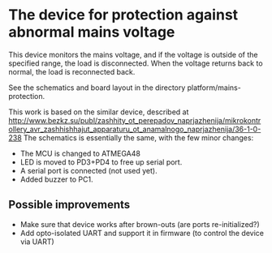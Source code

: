 The device for protection against abnormal mains voltage
================================================================================

This device monitors the mains voltage,
and if the voltage is outside of the specified range, the load is disconnected.
When the voltage returns back to normal, the load is reconnected back.

See the schematics and board layout in the directory platform/mains-protection.

This work is based on the similar device, described at
http://www.bezkz.su/publ/zashhity_ot_perepadov_naprjazhenija/mikrokontrollery_avr_zashhishhajut_apparaturu_ot_anamalnogo_naprjazhenija/36-1-0-238
The schematics is essentially the same, with the few minor changes:

- The MCU is changed to ATMEGA48
- LED is moved to PD3+PD4 to free up serial port.
- A serial port is connected (not used yet).
- Added buzzer to PC1.

Possible improvements
--------------------------------------------------------------------------------
- Make sure that device works after brown-outs (are ports re-initialized?)
- Add opto-isolated UART and support it in firmware (to control the device via UART)
